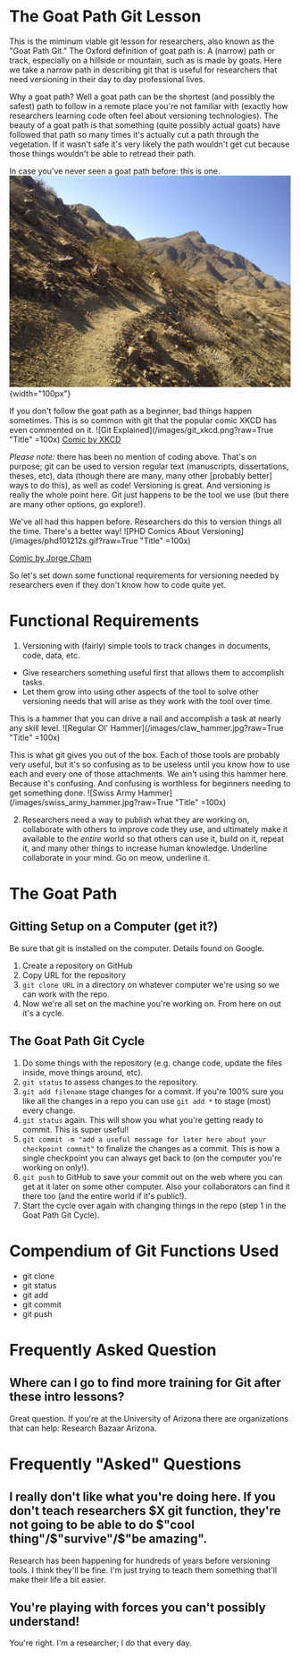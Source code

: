 # The Goat Path Git Lesson
This is the miminum viable git lesson for researchers, also known as the "Goat Path Git." The Oxford definition of goat path is: A (narrow) path or track, especially on a hillside or mountain, such as is made by goats. Here we take a narrow path in describing git that is useful for researchers that need versioning in their day to day professional lives. 

Why a goat path? Well a goat path can be the shortest (and possibly the safest) path to follow in a remote place you're not familiar with (exactly how researchers learning code often feel about versioning technologies). The beauty of a goat path is that something (quite possibly actual goats) have followed that path so many times it's actually cut a path through the vegetation. If it wasn't safe it's very likely the path wouldn't get cut because those things wouldn't be able to retread their path.

In case you've never seen a goat path before: this is one.
![Goat Path Goodness](/images/goat_path.jpg?raw=True "Title") {width="100px"}

If you don't follow the goat path as a beginner, bad things happen sometimes. This is so common with git that the popular comic XKCD has even commented on it.
![Git Explained](/images/git_xkcd.png?raw=True "Title" =100x)
[Comic by XKCD](https://xkcd.com/1597/)

*Please note:* there has been no mention of coding above. That's on purpose; git can be used to version regular text (manuscripts, dissertations, theses, etc), data (though there are many, many other [probably better] ways to do this), as well as code! Versioning is great. And versioning is really the whole point here. Git just happens to be the tool we use (but there are many other options, go explore!). 

We've all had this happen before. Researchers do this to version things all the time. There's a better way!
![PHD Comics About Versioning](/images/phd101212s.gif?raw=True "Title" =100x)

[Comic by Jorge Cham](http://phdcomics.com/comics/archive.php?comicid=1531)


So let's set down some functional requirements for versioning needed by researchers even if they don't know how to code quite yet.

# Functional Requirements

1. Versioning with (fairly) simple tools to track changes in documents, code, data, etc. 
- Give researchers something useful first that allows them to accomplish tasks.
- Let them grow into using other aspects of the tool to solve other versioning needs that will arise as they work with the tool over time.

This is a hammer that you can drive a nail and accomplish a task at nearly any skill level.
![Regular Ol' Hammer](/images/claw_hammer.jpg?raw=True "Title" =100x)

This is what git gives you out of the box. Each of those tools are probably very useful, but it's so confusing as to be useless until you know how to use each and every one of those attachments. We ain't using this hammer here. Because it's confusing. And confusing is worthless for beginners needing to get something done.
![Swiss Army Hammer](/images/swiss_army_hammer.jpg?raw=True "Title" =100x)

2. Researchers need a way to publish what they are working on, collaborate with others to improve code they use, and ultimately make it available to the *entire* world so that others can use it, build on it, repeat it, and many other things to increase human knowledge. Underline collaborate in your mind. Go on meow, underline it.

# The Goat Path

## Gitting Setup on a Computer (get it?)
Be sure that git is installed on the computer. Details found on Google.
1. Create a repository on GitHub
2. Copy URL for the repository
3. `git clone URL` in a directory on whatever computer we're using so we can work with the repo.
4. Now we're all set on the machine you're working on. From here on out it's a cycle. 

## The Goat Path Git Cycle
1. Do some things with the repository (e.g. change code, update the files inside, move things around, etc).
2. `git status` to assess changes to the repository.
3. `git add filename` stage changes for a commit. If you're 100% sure you like all the changes in a repo you can use `git add *` to stage (most) every change.
4. `git status` again. This will show you what you're getting ready to commit. This is super useful!
5. `git commit -m "add a useful message for later here about your checkpoint commit"` to finalize the changes as a commit. This is now a single checkpoint you can always get back to (on the computer you're working on only!).
6. `git push` to GitHub to save your commit out on the web where you can get at it later on some other computer. Also your collaborators can find it there too (and the entire world if it's public!).
7. Start the cycle over again with changing things in the repo (step 1 in the Goat Path Git Cycle).


# Compendium of Git Functions Used
- git clone
- git status
- git add
- git commit
- git push

# Frequently Asked Question
## Where can I go to find more training for Git after these intro lessons?
Great question. If you're at the University of Arizona there are organizations that can help: Research Bazaar Arizona.

# Frequently "Asked" Questions

## I really don't like what you're doing here. If you don't teach researchers $X git function, they're not going to be able to do $"cool thing"/$"survive"/$"be amazing".
Research has been happening for hundreds of years before versioning tools. I think they'll be fine. I'm just trying to teach them something that'll make their life a bit easier.

## You're playing with forces you can't possibly understand!
You're right. I'm a researcher; I do that every day. 


